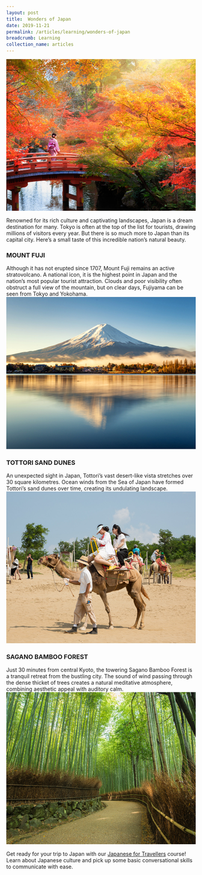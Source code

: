 ```yaml
---
layout: post
title:  Wonders of Japan
date: 2019-11-21
permalink: /articles/learning/wonders-of-japan
breadcrumb: Learning
collection_name: articles
---
```

![Wonders of Japan](/images/content-articles/learning/wonders-of-japan-img1.jpg)

Renowned for its rich culture and captivating landscapes, Japan is a dream destination for many. Tokyo is often at the top of the list for tourists, drawing millions of visitors every year. But there is so much more to Japan than its capital city. Here’s a small taste of this incredible nation’s natural beauty.

### MOUNT FUJI
Although it has not erupted since 1707, Mount Fuji remains an active stratovolcano. A national icon, it is the highest point in Japan and the nation’s most popular tourist attraction. Clouds and poor visibility often obstruct a full view of the mountain, but on clear days, Fujiyama can be seen from Tokyo and Yokohama. 
![Wonders of Japan](/images/content-articles/learning/wonders-of-japan-img2.jpg)

### TOTTORI SAND DUNES
An unexpected sight in Japan, Tottori’s vast desert-like vista stretches over 30 square kilometres. Ocean winds from the Sea of Japan have formed Tottori’s sand dunes over time, creating its undulating landscape.
![Wonders of Japan](/images/content-articles/learning/wonders-of-japan-img3.jpg)

### SAGANO BAMBOO FOREST
Just 30 minutes from central Kyoto, the towering Sagano Bamboo Forest is a tranquil retreat from the bustling city. The sound of wind passing through the dense thicket of trees creates a natural meditative atmosphere, combining aesthetic appeal with auditory calm.
![Wonders of Japan](/images/content-articles/learning/wonders-of-japan-img4.jpg)

Get ready for your trip to Japan with our [Japanese for Travellers](../../course-directory/lifelong-learning/#japanese-for-travellers) course! Learn about Japanese culture and pick up some basic conversational skills to communicate with ease.





